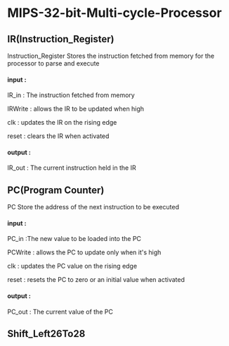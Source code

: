 # MIPS-32-bit-Multi-cycle-Processor

## IR(Instruction_Register)
Instruction_Register Stores the instruction fetched from memory for the processor to parse and execute

#### input :
<p> IR_in : The instruction fetched from memory </p>
<p> IRWrite : allows the IR to be updated when high </p>
<p> clk : updates the IR on the rising edge </p>
<p> reset : clears the IR when activated </p>

#### output :
IR_out :  The current instruction held in the IR


## PC(Program Counter)
PC Store the address of the next instruction to be executed

#### input :
<p> PC_in :The new value to be loaded into the PC  </p>  
<p> PCWrite :  allows the PC to update only when it's high </p>
<p> clk : updates the PC value on the rising edge   </p>
<p> reset : resets the PC to zero or an initial value when activated </p>

#### output :
PC_out : The current value of the PC


## Shift_Left26To28





